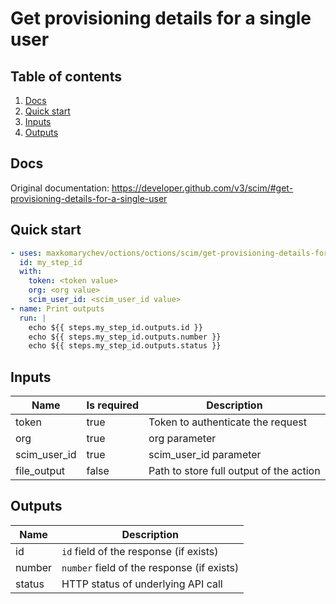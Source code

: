 # Get provisioning details for a single user

## Table of contents

1. [Docs](#docs)
1. [Quick start](#quick-start)
1. [Inputs](#inputs)
1. [Outputs](#outputs)

<a name="quick-start" ></a>
## Docs

Original documentation: https://developer.github.com/v3/scim/#get-provisioning-details-for-a-single-user




<a name="quick start" ></a>
## Quick start

```yaml
- uses: maxkomarychev/octions/octions/scim/get-provisioning-details-for-user@master
  id: my_step_id
  with:
    token: <token value>
    org: <org value>
    scim_user_id: <scim_user_id value>
- name: Print outputs
  run: |
    echo ${{ steps.my_step_id.outputs.id }}
    echo ${{ steps.my_step_id.outputs.number }}
    echo ${{ steps.my_step_id.outputs.status }}
```


<a name="inputs" ></a>
## Inputs

| Name | Is required | Description |
|---|---|---|
|token|true|Token to authenticate the request
|org|true|org parameter
|scim_user_id|true|scim_user_id parameter
|file_output|false|Path to store full output of the action

<a name="outputs" ></a>
## Outputs

| Name | Description |
|---|---|
|id|`id` field of the response (if exists)|
|number|`number` field of the response (if exists)|
|status|HTTP status of underlying API call|

